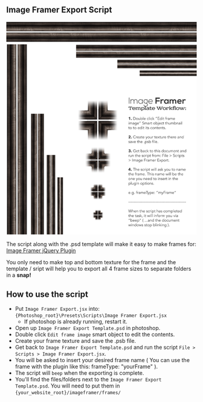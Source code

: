 ## Image Framer Export Script

![Image Framer Export Script](IFET.png)

The script along with the .psd template will make it easy to make frames for: [Image Framer jQuery Plugin](https://github.com/joonaspaakko/Image-Framer-jquery-plugin) 

You only need to make top and bottom texture for the frame and the template / sript will help you to export all 4 frame sizes to separate folders in a **snap!**


## How to use the script

* Put `Image Framer Export.jsx` into: `{Photoshop_root}\Presets\Scripts\Image Framer Export.jsx`
  * If photoshop is already running, restart it.
* Open up `Image Framer Export Template.psd` in photoshop.
* Double click `Edit frame image` smart object to edit the contents.
* Create your frame texture and save the .psb file.
* Get back to `Image Framer Export Template.psd` and run the script `File > Scripts > Image Framer Export.jsx`.
* You will be asked to insert your desired frame name ( You can use the frame with the plugin like this: frameType: "yourFrame" ).
* The script will `beep` when the exporting is complete.
* You'll find the files/folders next to the `Image Framer Export Template.psd`. You will need to put them in `{your_website_root}/imageframer/frames/`
